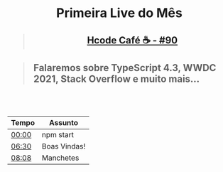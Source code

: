<div align="center">
    <h1>Primeira Live do Mês</h1>
    <h2><blockquote><a href="https://www.youtube.com/watch?v=23UnXjL7d-I">Hcode Café ☕ - #90</a></blockquote></h2>
</div>
<h2><blockquote>Falaremos sobre TypeScript 4.3, WWDC 2021, Stack Overflow e muito mais...</blockquote></h2>
<br>
<br>
<div align="center">
    <table>
        <thead>
            <tr>
                <th>Tempo</th>
                <th>Assunto</th>
            </tr>
        </thead>
        <tbody>
            <tr>
                <td><a href="https://www.youtube.com/watch?v=23UnXjL7d-I&t=0s" alt="00:00">00:00</a></td>
                <td>npm start</td>
            </tr>
            <tr>
                <td><a href="https://www.youtube.com/watch?v=23UnXjL7d-I&t=380s">06:30</a></td>
                <td>Boas Vindas!</td>
            </tr>
            <tr>
                <td><a href="https://www.youtube.com/watch?v=23UnXjL7d-I&t=530s">08:08</a></td>
                <td>Manchetes</td>
            </tr>
        </tbody>
    </table>
</div>